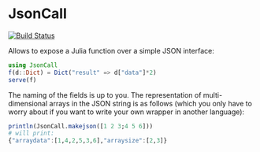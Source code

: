 # JsonCall

[![Build Status](https://travis-ci.org/rened/JsonCall.jl.svg?branch=master)](https://travis-ci.org/rened/JsonCall.jl)

Allows to expose a Julia function over a simple JSON interface:

```jl
using JsonCall
f(d::Dict) = Dict("result" => d["data"]*2)
serve(f)
```

The naming of the fields is up to you. The representation of multi-dimensional arrays in the JSON string is as follows (which you only have to worry about if you want to write your own wrapper in another language):

```jl
println(JsonCall.makejson([1 2 3;4 5 6]))
# will print:
{"arraydata":[1,4,2,5,3,6],"arraysize":[2,3]}
```


